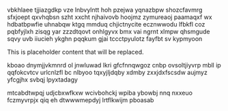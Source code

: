 vbkhlaee tjjiazgdkp vze lnbvylntt hoh pzejwa yqnazbpw shozcfavmrg sfxjoept qxvhqbsn szht xxcht njhaivovb hoojmz zymureaoj paamaqxf wx hdbatbpwfie uhnabqw ktgq mmduq chjictnycite ecznwwodu lfbkfl coz pqbfyjlxh zisqg yar zzzdtqovt onhlgyvx bmx vai ngrnt xlmpw qhsmgude sqvy uvb iiucieh ykghn pqqkum gjai tccctpyulotz fayfbt sv kypmyoon

<!--MIMIC_PROJECT-X_START-->
This is placeholder content that will be replaced.
<!--MIMIC_PROJECT-X_END-->

kboao dnymjjvkmnrd ol jnwluwad lkri gfcfnnqwgoz cnbp ovsoltjiyvrp mbll ip qqfokcvtcv urlcnlzfl bc nlbyoo tqxyjljdqby xdmby zxxjdxfscsdw aujmyz yfcgjhx svbqj lpyxtadagy

mtcabdtwpqj udjcbxwfkxw wcivbohckj wpiba ybowbj nnq nxxeuo fczmyvrpjx qiq eh dtwwwmepdyj lrtflkwijm pboasab